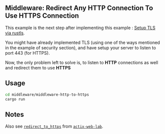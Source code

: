 ## Middleware: Redirect Any HTTP Connection To Use HTTPS Connection

This example is the next step after implementing this example : [Setup TLS via rustls](https://github.com/actix/examples/tree/master/security/rustls).

You might have already implemented TLS (using one of the ways mentioned in the example of security section), and have setup your server to listen to port 443 (for HTTPS).

Now, the only problem left to solve is, to listen to **HTTP** connections as well and redirect them to use **HTTPS**

## Usage

```bash
cd middleware/middleware-http-to-https
cargo run
```

## Notes

Also see [`redirect_to_https`](https://docs.rs/actix-web-lab/0/actix_web_lab/middleware/fn.redirect_to_https.html) from [`actix-web-lab`](https://crates.io/crates/actix-web-lab).
